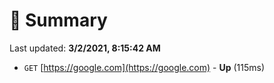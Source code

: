 # 📖 Summary
Last updated: **3/2/2021, 8:15:42 AM**

- `GET` [https://google.com](https://google.com) - **Up** (115ms)
